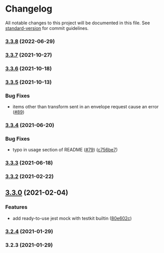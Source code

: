 # Changelog

All notable changes to this project will be documented in this file. See [standard-version](https://github.com/conventional-changelog/standard-version) for commit guidelines.

### [3.3.8](https://github.com/wix/sentry-testkit/compare/v3.3.7...v3.3.8) (2022-06-29)

### [3.3.7](https://github.com/wix/sentry-testkit/compare/v3.3.6...v3.3.7) (2021-10-27)

### [3.3.6](https://github.com/wix/sentry-testkit/compare/v3.3.5...v3.3.6) (2021-10-18)

### [3.3.5](https://github.com/wix/sentry-testkit/compare/v3.3.4...v3.3.5) (2021-10-13)

### Bug Fixes
* items other than transform sent in an envelope request cause an error ([#89](https://github.com/wix/sentry-testkit/issues/89))

### [3.3.4](https://github.com/wix/sentry-testkit/compare/v3.3.2...v3.3.4) (2021-06-20)


### Bug Fixes

* typo in usage section of README ([#79](https://github.com/wix/sentry-testkit/issues/79)) ([c756be7](https://github.com/wix/sentry-testkit/commit/c756be7c7a2b93970709aa5d7e91cf30111ed78d))

### [3.3.3](https://github.com/wix/sentry-testkit/compare/v3.3.2...v3.3.3) (2021-06-18)

### [3.3.2](https://github.com/wix/sentry-testkit/compare/v3.3.0...v3.3.2) (2021-02-22)

## [3.3.0](https://github.com/wix/sentry-testkit/compare/v3.2.4...v3.3.0) (2021-02-04)


### Features

* add ready-to-use jest mock with testkit builtin ([80e602c](https://github.com/wix/sentry-testkit/commit/80e602c2597464c80721993e73c251d65b03ad22))

### [3.2.4](https://github.com/wix/sentry-testkit/compare/v3.2.3...v3.2.4) (2021-01-29)

### 3.2.3 (2021-01-29)
